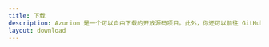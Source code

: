 ```yaml
---
title: 下载
description: Azuriom 是一个可以自由下载的开放源码项目。此外，你还可以前往 GitHub 查看 Azuriom的源码。
layout: download
---
```

